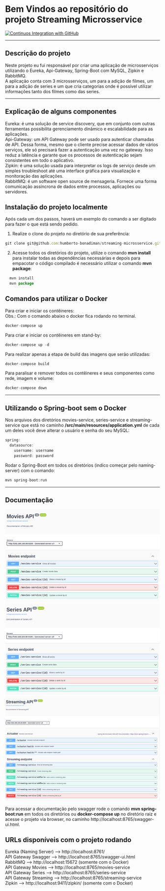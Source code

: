 # Bem Vindos ao repositório do projeto Streaming Microsservice

[![Continuos Integration with GitHub](https://github.com/Humberto-Bonadiman/streaming-microsservice/actions/workflows/docker-publish.yml/badge.svg)](https://github.com/Humberto-Bonadiman/streaming-microsservice/actions/workflows/docker-publish.yml)

---

## Descrição do projeto

Neste projeto eu fui responsável por criar uma aplicação de microsserviços utilizando o Eureka, Api-Gateway, Spring-Boot com MySQL, Zipkin e RabbitMQ.
</br>
A aplicação conta com 3 microsserviços, um para a adição de filmes, um para a adição de series e um que cria categorias onde é possível utilizar informações tanto dos filmes como das series.

---

## Explicação de alguns componentes

Eureka: é uma solução de service discovery, que em conjunto com outras ferramentas possibilita gerenciamento dinâmico e escalabilidade para as aplicações.
</br>
Api-Gateway: um API Gateway pode ser usado para autenticar chamadas de API. Dessa forma, mesmo que o cliente precise acessar dados de vários serviços, ele só precisará fazer a autenticação uma vez no gateway. Isso reduz a latência e garante que os processos de autenticação sejam consistentes em todo o aplicativo.
</br>
Zipkin: é uma solução usada para interpretar os logs de serviço desde um simples troubleshoot até uma interface gráfica para visualização e monitoração das aplicações.
</br>
RabbitMQ: é um software open source de mensageria. Fornece uma forma comunicação assíncrona de dados entre processos, aplicações ou servidores.

## Instalação do projeto localmente

Após cada um dos passos, haverá um exemplo do comando a ser digitado para fazer o que está sendo pedido.

1. Realize o clone do projeto no diretório de sua preferência:
```javascript
git clone git@github.com:humberto-bonadiman/streaming-microsservice.git
```

2. Acesse todos os diretórios do projeto, utilize o comando **mvn install** para instalar todas as dependências necessárias e depois para empacotar o código compilado é necessário utilizar o comando **mvn package**:
```javascript
  mvn install
  mvn package
```

## Comandos para utilizar o Docker

Para criar e iniciar os contêineres:
</br>
Obs.: Com o comando abaixo o docker fica rodando no terminal.
```javascript
docker-compose up
```

Para criar e iniciar os contêineres em stand-by:
```javascript
docker-compose up -d
```

Para realizar apenas a etapa de build das imagens que serão utilizadas:
```javascript
docker-compose build
```

Para paralisar e remover todos os contêineres e seus componentes como rede, imagem e volume:
```javascript
docker-compose down
```
---

## Utilizando o Spring-boot sem o Docker

Nos arquivos dos diretórios movies-service, series-service e streaming-service que está no caminho **/src/main/resources/application.yml** de cada um deles você deve alterar o usuário e senha do seu MySQL:
```javascript
spring:
  datasource:
    username: username
    password: password
```

Rodar o Spring-Boot em todos os diretórios (indico começar pelo naming-server) com o comando:
```javascript
mvn spring-boot:run
```

---

## Documentação

![Documentação Swagger Movies Service](swagger_movies_service.png)
![Documentação Swagger Series Service](swagger_series_service.png)
![Documentação Swagger Streaming Service](swagger_streaming_service.png)

Para acessar a documentação pelo swagger rode o comando **mvn spring-boot:run** em todos os diretórios ou **docker-compose up** no diretório raiz e acesse o projeto via browser, no caminho http://localhost:8765/swagger-ui.html.

## URLs disponíveis com o projeto rodando

Eureka (Naming Server) --> http://localhost:8761/
</br>
API Gateway Swagger    --> http://localhost:8765/swagger-ui.html
</br>
RabbitMQ               --> http://localhost:15672  (somente com o Docker)
</br>
API Gateway Movies     --> http://localhost:8765/movies-service
</br>
API Gateway Series     --> http://localhost:8765/series-service
</br>
API Gateway Streaming  --> http://localhost:8765/streaming-service
</br>
Zipkin                 --> http://localhost:9411/zipkin/ (somente com o Docker)
